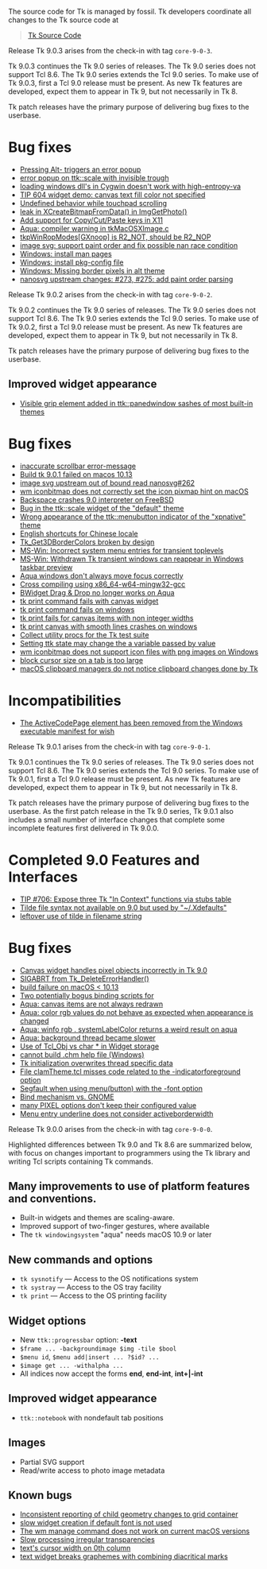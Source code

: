 
The source code for Tk is managed by fossil.  Tk developers coordinate all
changes to the Tk source code at

> [Tk Source Code](https://core.tcl-lang.org/tk/)

Release Tk 9.0.3 arises from the check-in with tag `core-9-0-3`.

Tk 9.0.3 continues the Tk 9.0 series of releases.  The Tk 9.0 series
does not support Tcl 8.6.  The Tk 9.0 series extends the Tcl 9.0 series.
To make use of Tk 9.0.3, first a Tcl 9.0 release must be present.
As new Tk features are developed, expect them to appear in Tk 9, but not
necessarily in Tk 8.

Tk patch releases have the primary purpose of delivering bug fixes
to the userbase.

# Bug fixes
 - [Pressing Alt-<key> triggers an error popup](https://core.tcl-lang.org/tk/tktview/a30d3e)
 - [error popup on ttk::scale with invisible trough](https://core.tcl-lang.org/tk/tktview/d25b72)
 - [loading windows dll's in Cygwin doesn't work with high-entropy-va](https://core.tcl-lang.org/tk/tktview/06892c)
 - [TIP 604 widget demo: canvas text fill color not specified](https://core.tcl-lang.org/tk/tktview/6cc48b)
 - [Undefined behavior while touchpad scrolling](https://core.tcl-lang.org/tk/tktview/92e408)
 - [leak in XCreateBitmapFromData() in ImgGetPhoto()](https://core.tcl-lang.org/tk/tktview/6c4795)
 - [Add support for Copy/Cut/Paste keys in X11](https://core.tcl-lang.org/tk/tktview/04e173)
 - [Aqua: compiler warning in tkMacOSXImage.c](https://core.tcl-lang.org/tk/tktview/7f3751)
 - [tkpWinRopModes[GXnoop] is R2_NOT, should be R2_NOP](https://core.tcl-lang.org/tk/tktview/95da0f)
 - [image svg: support paint order and fix possible nan race condition](https://core.tcl-lang.org/tk/tktview/b43dbc)
 - [Windows: install man pages](https://core.tcl-lang.org/tk/tktview/816739)
 - [Windows: install pkg-config file](https://core.tcl-lang.org/tk/tktview/2c240b)
 - [Windows: Missing border pixels in alt theme](https://core.tcl-lang.org/tk/tktview/8b725d)
 - [nanosvg upstream changes: #273, #275: add paint order parsing](https://core.tcl-lang.org/tk/tktview/b43dbc0061)

Release Tk 9.0.2 arises from the check-in with tag `core-9-0-2`.

Tk 9.0.2 continues the Tk 9.0 series of releases.  The Tk 9.0 series
does not support Tcl 8.6.  The Tk 9.0 series extends the Tcl 9.0 series.
To make use of Tk 9.0.2, first a Tcl 9.0 release must be present.
As new Tk features are developed, expect them to appear in Tk 9, but not
necessarily in Tk 8.

Tk patch releases have the primary purpose of delivering bug fixes
to the userbase.

## Improved widget appearance
 - [Visible grip element added in ttk::panedwindow sashes of most built-in themes](https://core.tcl-lang.org/tk/tktview/9902d8)

# Bug fixes
 - [inaccurate scrollbar error-message](https://core.tcl-lang.org/tk/tktview/f88118)
 - [Build tk 9.0.1 failed on macos 10.13](https://core.tcl-lang.org/tk/tktview/cb5d77)
 - [image svg upstream out of bound read nanosvg#262](https://core.tcl-lang.org/tk/tktview/121786)
 - [wm iconbitmap does not correctly set the icon pixmap hint on macOS](https://core.tcl-lang.org/tk/tktview/13ac26)
 - [Backspace crashes 9.0 interpreter on FreeBSD](https://core.tcl-lang.org/tk/tktview/1da19a)
 - [Bug in the ttk::scale widget of the "default" theme](https://core.tcl-lang.org/tk/tktview/126d07)
 - [Wrong appearance of the ttk::menubutton indicator of the "xpnative" theme](https://core.tcl-lang.org/tk/tktview/525536)
 - [English shortcuts for Chinese locale](https://core.tcl-lang.org/tk/tktview/c99266)
 - [Tk_Get3DBorderColors broken by design](https://core.tcl-lang.org/tk/tktview/517165)
 - [MS-Win: Incorrect system menu entries for transient toplevels](https://core.tcl-lang.org/tk/tktview/159aa5)
 - [MS-Win: Withdrawn Tk transient windows can reappear in Windows taskbar preview](https://core.tcl-lang.org/tk/tktview/91d0e9)
 - [Aqua windows don't always move focus correctly](https://core.tcl-lang.org/tk/tktview/28d33f)
 - [Cross compiling using x86_64-w64-mingw32-gcc](https://core.tcl-lang.org/tk/tktview/f6d40f)
 - [BWidget Drag & Drop no longer works on Aqua](https://core.tcl-lang.org/tk/tktview/855ec4)
 - [tk print command fails with canvas widget](https://core.tcl-lang.org/tk/tktview/d2eac2)
 - [tk print command fails on windows](https://core.tcl-lang.org/tk/tktview/bb5c3d)
 - [tk print fails for canvas items with non integer widths](https://core.tcl-lang.org/tk/tktview/7716cb)
 - [tk print canvas with smooth lines crashes on windows](https://core.tcl-lang.org/tk/tktview/9b23b6)
 - [Collect utility procs for the Tk test suite](https://core.tcl-lang.org/tk/tktview/718cbc)
 - [Setting ttk state may change the a variable passed by value](https://core.tcl-lang.org/tk/info/7231bf)
 - [wm iconbitmap does not support icon files with png images on Windows](https://core.tcl-lang.org/tk/info/17b509)
 - [block cursor size on a tab is too large](https://core.tcl-lang.org/tk/info/5d0bc3)
 - [macOS clipboard managers do not notice clipboard changes done by Tk](https://core.tcl-lang.org/tk/info/e94c8b)

# Incompatibilities
 - [The ActiveCodePage element has been removed from the Windows executable manifest for wish](https://core.tcl-lang.org/tips/doc/trunk/tip/716.md)

Release Tk 9.0.1 arises from the check-in with tag `core-9-0-1`.

Tk 9.0.1 continues the Tk 9.0 series of releases.  The Tk 9.0 series
does not support Tcl 8.6.  The Tk 9.0 series extends the Tcl 9.0 series.
To make use of Tk 9.0.1, first a Tcl 9.0 release must be present.
As new Tk features are developed, expect them to appear in Tk 9, but not
necessarily in Tk 8.

Tk patch releases have the primary purpose of delivering bug fixes
to the userbase.  As the first patch release in the Tk 9.0 series,
Tk 9.0.1 also includes a small number of interface changes that complete
some incomplete features first delivered in Tk 9.0.0.

# Completed 9.0 Features and Interfaces
 - [TIP #706: Expose three Tk "In Context" functions via stubs table](https://core.tcl-lang.org/tips/doc/trunk/tip/706.md)
 - [Tilde file syntax not available on 9.0 but used by "~/.Xdefaults"](https://core.tcl-lang.org/tk/tktview/fcfddc)
 - [leftover use of tilde in filename string](https://core.tcl-lang.org/tk/tktview/767702)

# Bug fixes
 - [Canvas widget handles pixel objects incorrectly in Tk 9.0](https://core.tcl-lang.org/tk/tktview/610a73)
 - [SIGABRT from Tk_DeleteErrorHandler()](https://core.tcl-lang.org/tk/tktview/f52986)
 - [build failure on macOS < 10.13](https://core.tcl-lang.org/tk/tktview/d48cbf)
 - [Two potentially bogus binding scripts for <TouchpadScroll>](https://core.tcl-lang.org/tk/tktview/73c5e3)
 - [Aqua: canvas items are not always redrawn](https://core.tcl-lang.org/tk/tktview/5869c2)
 - [Aqua: color rgb values do not behave as expected when appearance is changed](https://core.tcl-lang.org/tk/tktview/01f58b)
 - [Aqua: winfo rgb . systemLabelColor returns a weird result on aqua](https://core.tcl-lang.org/tk/tktview/23b57a)
 - [Aqua: background thread became slower](https://core.tcl-lang.org/tk/tktview/547cc6)
 - [Use of Tcl_Obj vs char * in Widget storage](https://core.tcl-lang.org/tk/tktview/f91aa2)
 - [cannot build .chm help file (Windows)](https://core.tcl-lang.org/tk/tktview/bb110c)
 - [Tk initialization overwrites thread specific data](https://core.tcl-lang.org/tk/tktview/bcbf4c)
 - [File clamTheme.tcl misses code related to the -indicatorforeground option](https://core.tcl-lang.org/tk/tktview/a69fd7)
 - [Segfault when using menu(button) with the -font option](https://core.tcl-lang.org/tk/tktview/8ce672)
 - [Bind mechanism vs. GNOME](https://core.tcl-lang.org/tk/tktview/6bdf1a)
 - [many PIXEL options don't keep their configured value](https://core.tcl-lang.org/tk/tktview/29ba53)
 - [Menu entry underline does not consider activeborderwidth](https://core.tcl-lang.org/tk/tktview/844c0b)

Release Tk 9.0.0 arises from the check-in with tag `core-9-0-0`.

Highlighted differences between Tk 9.0 and Tk 8.6 are summarized below,
with focus on changes important to programmers using the Tk library and
writing Tcl scripts containing Tk commands.

## Many improvements to use of platform features and conventions.
 - Built-in widgets and themes are scaling-aware.
 - Improved support of two-finger gestures, where available
 - The `tk windowingsystem` "aqua" needs macOS 10.9 or later

## New commands and options
 - `tk sysnotify` — Access to the OS notifications system
 - `tk systray` — Access to the OS tray facility
 - `tk print` — Access to the OS printing facility

## Widget options
 - New `ttk::progressbar` option: **-text**
 - `$frame ... -backgroundimage $img -tile $bool`
 - `$menu id`, `$menu add|insert ... ?$id? ...`
 - `$image get ... -withalpha ...`
 - All indices now accept the forms **end**, **end-int**, **int+|-int**

## Improved widget appearance
 - `ttk::notebook` with nondefault tab positions

## Images
 - Partial SVG support
 - Read/write access to photo image metadata

## Known bugs
 - [Inconsistent reporting of child geometry changes to grid container](https://core.tcl-lang.org/tk/tktview/beaa8e)
 - [slow widget creation if default font is not used](https://core.tcl-lang.org/tk/tktview/8da7af)
 - [The wm manage command does not work on current macOS versions](https://core.tcl-lang.org/tk/tktview/8a6012)
 - [Slow processing irregular transparencies](https://core.tcl-lang.org/tk/tktview/919066)
 - [text's cursor width on 0th column](https://core.tcl-lang.org/tk/tktview/47fbfc)
 - [text widget breaks graphemes with combining diacritical marks](https://core.tcl-lang.org/tk/tktview/442208)

